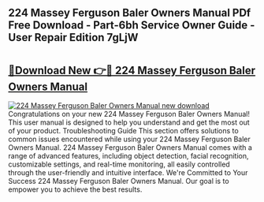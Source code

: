 ## 224 Massey Ferguson Baler Owners Manual PDf Free Download - Part-6bh Service Owner Guide - User Repair Edition 7gLjW

# <h2><a href="http://bc5026.oget.top/?id=224+Massey+Ferguson+Baler+Owners+Manual">🔗Download New 👉🔴 224 Massey Ferguson Baler Owners Manual</a></h2>

[![224 Massey Ferguson Baler Owners Manual new download](https://i.imgur.com/5g1atiW.png)](http://bc5026.oget.top/?id=224+Massey+Ferguson+Baler+Owners+Manual)
Congratulations on your new 224 Massey Ferguson Baler Owners Manual! This user manual is designed to help you understand and get the most out of your product. Troubleshooting Guide This section offers solutions to common issues encountered while using your 224 Massey Ferguson Baler Owners Manual. 224 Massey Ferguson Baler Owners Manual comes with a range of advanced features, including object detection, facial recognition, customizable settings, and real-time monitoring, all easily controlled through the user-friendly and intuitive interface. We're Committed to Your Success 224 Massey Ferguson Baler Owners Manual. Our goal is to empower you to achieve the best results.
